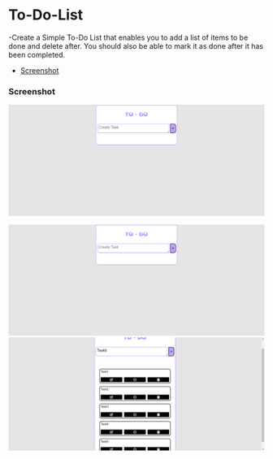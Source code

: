 # To-Do-List
-Create a Simple To-Do List that enables you to add a list of items to be done and delete after. You should also be able to mark it as done after it has been completed.
 - [Screenshot](#screenshot)
 ### Screenshot

<img src="./screenshots/Screenshot 2023-12-28 132249.png">

![](/screenshots/Screenshot%202023-12-28%20132249.png)
![](/screenshots/Screenshot%202023-12-28%20132556.png)
